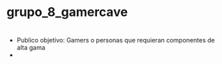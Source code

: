 # grupo_8_gamercave

#
  * Publico objetivo: Gamers o personas que requieran componentes de alta gama
  * 
